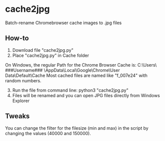 # cache2jpg
Batch-rename Chromebrowser cache images to .jpg files

## How-to
1. Download file "cache2jpg.py"
2. Place "cache2jpg.py" in Cache folder

On Windows, the regular Path for the Chrome Browser Cache is:
C:\Users\ ###Username### \AppData\Local\Google\Chrome\User Data\Default\Cache
Most cached files are named like "f_007e24" with random numbers.

3. Run the file from command line: python3 "cache2jpg.py" 
4. Files will be renamed and you can open JPG files directly from Windows Explorer 

## Tweaks
You can change the filter for the filesize (min and max) in the script by changing the values (40000 and 150000).
